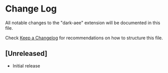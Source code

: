 # Change Log
All notable changes to the "dark-aee" extension will be documented in this file.

Check [Keep a Changelog](http://keepachangelog.com/) for recommendations on how to structure this file.

## [Unreleased]
- Initial release
